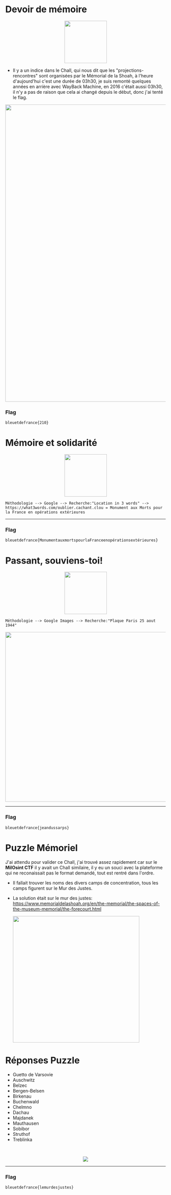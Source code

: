 # Devoir de mémoire

<p align="center"> <img width="133" src="https://user-images.githubusercontent.com/104733166/172059030-1c41f89b-0e43-4fdb-897a-1f104362f1a2.png">

  - Il y a un indice dans le Chall, qui nous dit que les "projections-rencontres" sont organisées par le Mémorial de la Shoah, à l'heure d'aujourd'hui c'est une durée de 03h30, je suis remonté quelques années en arrière avec WayBack Machine, en 2016 c'était aussi 03h30, il n'y a pas de raison que cela ai changé depuis le début, donc j'ai tenté le flag.
  
 
  <img width="933" src="https://user-images.githubusercontent.com/104733166/172059916-994e5a97-fed3-4dbf-9243-44a50b489da4.png">

  
  
### Flag
```
bleuetdefrance{210}
```



# Mémoire et solidarité 


<p align="center"> <img width="133" src="https://user-images.githubusercontent.com/104733166/172058689-bae1e85c-b37a-4023-936a-9a677b706759.png">

```
Méthodologie --> Google --> Recherche:"Location in 3 words" --> https://what3words.com/oublier.cachant.clou = Monument aux Morts pour la France en opérations extérieures 
```
---
### Flag
```
bleuetdefrance{MonumentauxmortspourlaFranceenopérationsextérieures}
```


# Passant, souviens-toi!

<p align="center"> <img width="133" src="https://user-images.githubusercontent.com/104733166/172058325-f9ea9a45-2965-4435-ba64-b58cfe43d7cc.png">

  
```
Méthodologie --> Google Images --> Recherche:"Plaque Paris 25 aout 1944"
```

<img width="533" src="https://user-images.githubusercontent.com/104733166/172058414-29d654ef-318a-4c7f-bd3d-959173d45fe3.png">
  
---
### Flag
```
bleuetdefrance{jeandussarps}
```



# Puzzle Mémoriel
J'ai attendu pour valider ce Chall, j'ai trouvé assez rapidement car sur le **MilOsint CTF** il y avait un Chall similaire, il y eu un souci avec la plateforme qui ne reconaissait pas le format demandé, tout est rentré dans l'ordre.

- Il fallait trouver les noms des divers camps de concentration, tous les camps figurent sur le Mur des Justes.
- La solution était sur le mur des justes: https://www.memorialdelashoah.org/en/the-memorial/the-spaces-of-the-museum-memorial/the-forecourt.html

  <img width="397" src="https://user-images.githubusercontent.com/104733166/172058651-37c56946-ac61-4a0e-b5d2-a22ceb23ba92.png">

  
  
# Réponses Puzzle 
- Guetto de Varsovie
- Auschwitz
- Belzec
- Bergen-Belsen
- Birkenau
- Buchenwald
- Chelmno
- Dachau
- Majdanek
- Mauthausen
- Sobibor
- Struthof
- Treblinka

<br>
<p align="center"> <img src="https://user-images.githubusercontent.com/104733166/172065115-971514ce-4206-4d03-9b77-9b1b8d7dbb0e.Png">



---
### Flag
```
bleuetdefrance{lemurdesjustes}
```
